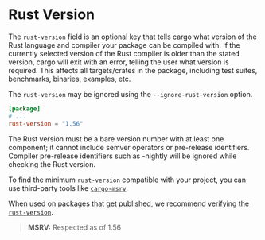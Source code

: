 # Rust Version

The `rust-version` field is an optional key that tells cargo what version of the
Rust language and compiler your package can be compiled with.
If the currently selected version of the Rust compiler is older than the stated
version, cargo will exit with an error, telling the user what version is
required.
This affects all targets/crates in the package, including test suites,
benchmarks, binaries, examples, etc.

The `rust-version` may be ignored using the `--ignore-rust-version` option.

```toml
[package]
# ...
rust-version = "1.56"
```

The Rust version must be a bare version number with at least one component; it
cannot include semver operators or pre-release identifiers. Compiler pre-release
identifiers such as -nightly will be ignored while checking the Rust version.

To find the minimum `rust-version` compatible with your project, you can use third-party tools like [`cargo-msrv`](https://crates.io/crates/cargo-msrv).

When used on packages that get published, we recommend [verifying the `rust-version`](../guide/continuous-integration.md#verifying-rust-version).

> **MSRV:** Respected as of 1.56
